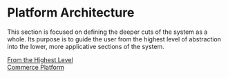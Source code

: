 # Platform Architecture

This section is focused on defining the deeper cuts of the system as a whole. Its purpose is to guide the user from the highest level of abstraction into the lower, more applicative sections of the system.

[From the Highest Level](fromTheHighestLevel.md)<br>
[Commerce Platform](commercePlatform.md)
